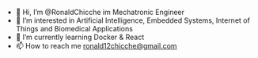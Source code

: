 - 👋 Hi, I’m @RonaldChicche im Mechatronic Engineer 
- 👀 I’m interested in Artificial Intelligence, Embedded Systems, Internet of Things and Biomedical Applications
- 🌱 I’m currently learning Docker & React 
- 📫 How to reach me ronald12chicche@gmail.com

